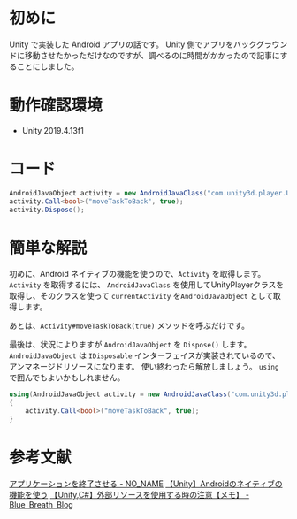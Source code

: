 # 初めに

Unity で実装した Android アプリの話です。
Unity 側でアプリをバックグラウンドに移動させたかっただけなのですが、調べるのに時間がかかったので記事にすることにしました。

# 動作確認環境

- Unity 2019.4.13f1

# コード

```c#
AndroidJavaObject activity = new AndroidJavaClass("com.unity3d.player.UnityPlayer").GetStatic<AndroidJavaObject>("currentActivity");
activity.Call<bool>("moveTaskToBack", true);
activity.Dispose();
```

# 簡単な解説

初めに、Android ネイティブの機能を使うので、`Activity` を取得します。
`Activity` を取得するには、 `AndroidJavaClass` を使用してUnityPlayerクラスを取得し、そのクラスを使って `currentActivity` を`AndroidJavaObject` として取得します。

あとは、`Activity#moveTaskToBack(true)` メソッドを呼ぶだけです。

最後は、状況によりますが `AndroidJavaObject` を `Dispose()` します。
`AndroidJavaObject` は `IDisposable` インターフェイスが実装されているので、アンマネージドリソースになります。
使い終わったら解放しましょう。
`using` で囲んでもよいかもしれません。

```c#
using(AndroidJavaObject activity = new AndroidJavaClass("com.unity3d.player.UnityPlayer").GetStatic<AndroidJavaObject>("currentActivity"))
{
    activity.Call<bool>("moveTaskToBack", true);
}
```

# 参考文献
[アプリケーションを終了させる - NO_NAME](http://t-tech.hatenablog.com/entry/2012/02/03/111722)
[【Unity】Androidのネイティブの機能を使う](https://marunouchi-tech.i-studio.co.jp/2405/)
[【Unity,C#】外部リソースを使用する時の注意【メモ】 - Blue_Breath_Blog](https://hi-network.sakura.ne.jp/wp/2020/03/25/post-1098/)